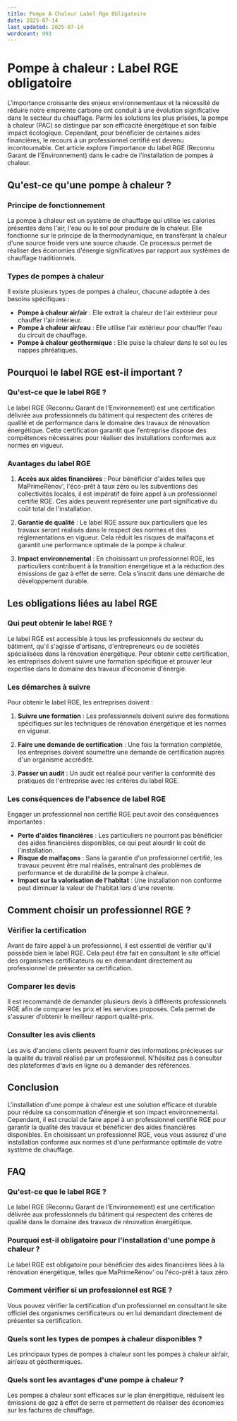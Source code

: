 ```yaml
---
title: Pompe A Chaleur Label Rge Obligatoire
date: 2025-07-14
last_updated: 2025-07-14
wordcount: 993
---
```


# Pompe à chaleur : Label RGE obligatoire

L'importance croissante des enjeux environnementaux et la nécessité de réduire notre empreinte carbone ont conduit à une évolution significative dans le secteur du chauffage. Parmi les solutions les plus prisées, la pompe à chaleur (PAC) se distingue par son efficacité énergétique et son faible impact écologique. Cependant, pour bénéficier de certaines aides financières, le recours à un professionnel certifié est devenu incontournable. Cet article explore l'importance du label RGE (Reconnu Garant de l'Environnement) dans le cadre de l'installation de pompes à chaleur.

## Qu'est-ce qu'une pompe à chaleur ?

### Principe de fonctionnement

La pompe à chaleur est un système de chauffage qui utilise les calories présentes dans l'air, l'eau ou le sol pour produire de la chaleur. Elle fonctionne sur le principe de la thermodynamique, en transférant la chaleur d'une source froide vers une source chaude. Ce processus permet de réaliser des économies d'énergie significatives par rapport aux systèmes de chauffage traditionnels.

### Types de pompes à chaleur

Il existe plusieurs types de pompes à chaleur, chacune adaptée à des besoins spécifiques :

- **Pompe à chaleur air/air** : Elle extrait la chaleur de l'air extérieur pour chauffer l'air intérieur.
- **Pompe à chaleur air/eau** : Elle utilise l'air extérieur pour chauffer l'eau du circuit de chauffage.
- **Pompe à chaleur géothermique** : Elle puise la chaleur dans le sol ou les nappes phréatiques.

## Pourquoi le label RGE est-il important ?

### Qu'est-ce que le label RGE ?

Le label RGE (Reconnu Garant de l'Environnement) est une certification délivrée aux professionnels du bâtiment qui respectent des critères de qualité et de performance dans le domaine des travaux de rénovation énergétique. Cette certification garantit que l'entreprise dispose des compétences nécessaires pour réaliser des installations conformes aux normes en vigueur.

### Avantages du label RGE

1. **Accès aux aides financières** : Pour bénéficier d'aides telles que MaPrimeRénov', l'éco-prêt à taux zéro ou les subventions des collectivités locales, il est impératif de faire appel à un professionnel certifié RGE. Ces aides peuvent représenter une part significative du coût total de l'installation.

2. **Garantie de qualité** : Le label RGE assure aux particuliers que les travaux seront réalisés dans le respect des normes et des réglementations en vigueur. Cela réduit les risques de malfaçons et garantit une performance optimale de la pompe à chaleur.

3. **Impact environnemental** : En choisissant un professionnel RGE, les particuliers contribuent à la transition énergétique et à la réduction des émissions de gaz à effet de serre. Cela s'inscrit dans une démarche de développement durable.

## Les obligations liées au label RGE

### Qui peut obtenir le label RGE ?

Le label RGE est accessible à tous les professionnels du secteur du bâtiment, qu'il s'agisse d'artisans, d'entrepreneurs ou de sociétés spécialisées dans la rénovation énergétique. Pour obtenir cette certification, les entreprises doivent suivre une formation spécifique et prouver leur expertise dans le domaine des travaux d'économie d'énergie.

### Les démarches à suivre

Pour obtenir le label RGE, les entreprises doivent :

1. **Suivre une formation** : Les professionnels doivent suivre des formations spécifiques sur les techniques de rénovation énergétique et les normes en vigueur.

2. **Faire une demande de certification** : Une fois la formation complétée, les entreprises doivent soumettre une demande de certification auprès d'un organisme accrédité.

3. **Passer un audit** : Un audit est réalisé pour vérifier la conformité des pratiques de l'entreprise avec les critères du label RGE.

### Les conséquences de l'absence de label RGE

Engager un professionnel non certifié RGE peut avoir des conséquences importantes :

- **Perte d'aides financières** : Les particuliers ne pourront pas bénéficier des aides financières disponibles, ce qui peut alourdir le coût de l'installation.
- **Risque de malfaçons** : Sans la garantie d'un professionnel certifié, les travaux peuvent être mal réalisés, entraînant des problèmes de performance et de durabilité de la pompe à chaleur.
- **Impact sur la valorisation de l'habitat** : Une installation non conforme peut diminuer la valeur de l'habitat lors d'une revente.

## Comment choisir un professionnel RGE ?

### Vérifier la certification

Avant de faire appel à un professionnel, il est essentiel de vérifier qu'il possède bien le label RGE. Cela peut être fait en consultant le site officiel des organismes certificateurs ou en demandant directement au professionnel de présenter sa certification.

### Comparer les devis

Il est recommandé de demander plusieurs devis à différents professionnels RGE afin de comparer les prix et les services proposés. Cela permet de s'assurer d'obtenir le meilleur rapport qualité-prix.

### Consulter les avis clients

Les avis d'anciens clients peuvent fournir des informations précieuses sur la qualité du travail réalisé par un professionnel. N'hésitez pas à consulter des plateformes d'avis en ligne ou à demander des références.

## Conclusion

L'installation d'une pompe à chaleur est une solution efficace et durable pour réduire sa consommation d'énergie et son impact environnemental. Cependant, il est crucial de faire appel à un professionnel certifié RGE pour garantir la qualité des travaux et bénéficier des aides financières disponibles. En choisissant un professionnel RGE, vous vous assurez d'une installation conforme aux normes et d'une performance optimale de votre système de chauffage.

## FAQ

### Qu'est-ce que le label RGE ?

Le label RGE (Reconnu Garant de l'Environnement) est une certification délivrée aux professionnels du bâtiment qui respectent des critères de qualité dans le domaine des travaux de rénovation énergétique.

### Pourquoi est-il obligatoire pour l'installation d'une pompe à chaleur ?

Le label RGE est obligatoire pour bénéficier des aides financières liées à la rénovation énergétique, telles que MaPrimeRénov' ou l'éco-prêt à taux zéro.

### Comment vérifier si un professionnel est RGE ?

Vous pouvez vérifier la certification d'un professionnel en consultant le site officiel des organismes certificateurs ou en lui demandant directement de présenter sa certification.

### Quels sont les types de pompes à chaleur disponibles ?

Les principaux types de pompes à chaleur sont les pompes à chaleur air/air, air/eau et géothermiques.

### Quels sont les avantages d'une pompe à chaleur ?

Les pompes à chaleur sont efficaces sur le plan énergétique, réduisent les émissions de gaz à effet de serre et permettent de réaliser des économies sur les factures de chauffage.